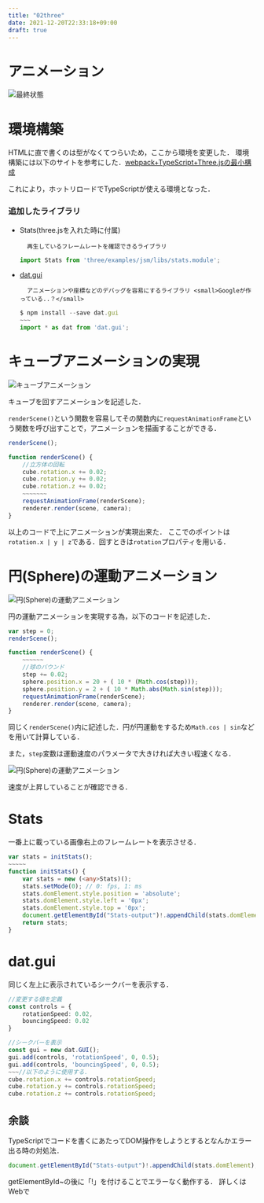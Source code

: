 ```yaml
---
title: "02three"
date: 2021-12-20T22:33:18+09:00
draft: true
---
```


# アニメーション

![最終状態](/images/three/02/02threefin.png)

# 環境構築

HTMLに直で書くのは型がなくてつらいため，ここから環境を変更した．
環境構築には以下のサイトを参考にした．[webpack+TypeScript+Three.jsの最小構成](https://ics.media/entry/16329/)

これにより，ホットリロードでTypeScriptが使える環境となった．

### 追加したライブラリ

- Stats(three.jsを入れた時に付属) 
        
        再生しているフレームレートを確認できるライブラリ

    ```typescript
    import Stats from 'three/examples/jsm/libs/stats.module';
    ```

- [dat.gui](https://github.com/dataarts/dat.gui)

        アニメーションや座標などのデバッグを容易にするライブラリ <small>Googleが作っている..？</small>

    ```typescript
    $ npm install --save dat.gui
    ~~~
    import * as dat from 'dat.gui';
    ```

# キューブアニメーションの実現

![キューブアニメーション](/images/three/02/cube_animation.gif)

キューブを回すアニメーションを記述した．

`renderScene()`という関数を容易してその関数内に`requestAnimationFrame`という関数を呼び出すことで，アニメーションを描画することができる．
```typescript
renderScene();

function renderScene() {
    //立方体の回転
    cube.rotation.x += 0.02;
    cube.rotation.y += 0.02;
    cube.rotation.z += 0.02;
    ~~~~~~~
    requestAnimationFrame(renderScene);
    renderer.render(scene, camera);
}
```
以上のコードで上にアニメーションが実現出来た．
ここでのポイントは`rotation.x | y | z`である．回すときは`rotation`プロパティを用いる．

# 円(Sphere)の運動アニメーション

![円(Sphere)の運動アニメーション](/images/three/02/sphere_animation.gif)

円の運動アニメーションを実現する為，以下のコードを記述した．
```typescript
var step = 0;
renderScene();

function renderScene() {
    ~~~~~~
    //球のバウンド
    step += 0.02;
    sphere.position.x = 20 + ( 10 * (Math.cos(step)));
    sphere.position.y = 2 + ( 10 * Math.abs(Math.sin(step)));
    requestAnimationFrame(renderScene);
    renderer.render(scene, camera);
}
```
同じく`renderScene()`内に記述した．円が円運動をするため`Math.cos | sin`などを用いて計算している．

また，`step`変数は運動速度のパラメータで大きければ大きい程速くなる．

![円(Sphere)の運動アニメーション](/images/three/02/sphere2_animation.gif)

速度が上昇していることが確認できる．

# Stats

一番上に載っている画像右上のフレームレートを表示させる．

```typescript
var stats = initStats();
~~~~~
function initStats() {
    var stats = new (<any>Stats)();
    stats.setMode(0); // 0: fps, 1: ms
    stats.domElement.style.position = 'absolute';
    stats.domElement.style.left = '0px';
    stats.domElement.style.top = '0px';
    document.getElementById("Stats-output")!.appendChild(stats.domElement);
    return stats;
}
```

# dat.gui

同じく左上に表示されているシークバーを表示する．
```typescript
//変更する値を定義
const controls = {
    rotationSpeed: 0.02,
    bouncingSpeed: 0.02
}

//シークバーを表示
const gui = new dat.GUI();
gui.add(controls, 'rotationSpeed', 0, 0.5);
gui.add(controls, 'bouncingSpeed', 0, 0.5);
~~~//以下のように使用する．
cube.rotation.x += controls.rotationSpeed;
cube.rotation.y += controls.rotationSpeed;
cube.rotation.z += controls.rotationSpeed;
```
## 余談

TypeScriptでコードを書くにあたってDOM操作をしようとするとなんかエラー出る時の対処法．

```typescript
document.getElementById("Stats-output")!.appendChild(stats.domElement);
```

getElementById~の後に「!」を付けることでエラーなく動作する．
詳しくはWebで
